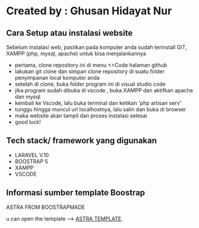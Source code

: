 # Created by : Ghusan Hidayat Nur


## Cara Setup atau instalasi website

Sebelum instalasi web, pastikan pada komputer anda sudah terinstall GIT, XAMPP (php, mysql, apache) untuk bisa menjalankannya

- pertama, clone repository ini di menu <>Code halaman github 
- lakukan git clone dan simpan clone repository di suatu folder penyimpanan local komputer anda
- setelah di clone, buka folder program ini di visual studio code
- jika program sudah dibuka di vscode , buka XAMPP dan aktifkan apache dan mysql
- kembali ke Vscode, lalu buka terminal dan ketikan 'php artisan serv'
- tunggu hingga muncul url localhostnya, lalu salin dan buka di browser
- maka website akan tampil dan proses instalasi selesai
- good luck!


## Tech stack/ framework yang digunakan

- LARAVEL V.10
- BOOSTRAP 5
- XAMPP
- VSCODE 


## Informasi sumber template Boostrap

ASTRA FROM BOOSTRAPMADE

u can open the template --> [ASTRA TEMPLATE](https://bootstrapmade.com/demo/Arsha/).


